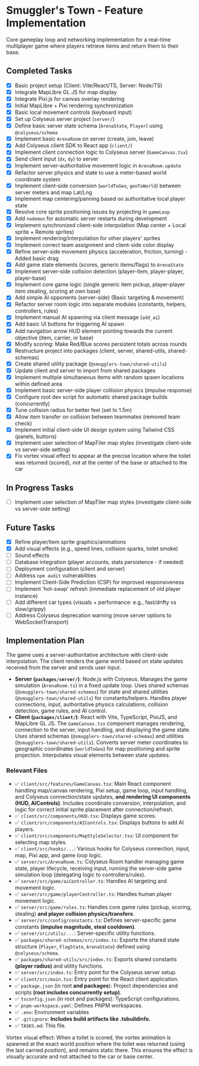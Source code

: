 # Smuggler's Town - Feature Implementation

Core gameplay loop and networking implementation for a real-time multiplayer game where players retrieve items and return them to their base.

## Completed Tasks

- [x] Basic project setup (Client: Vite/React/TS, Server: Node/TS)
- [x] Integrate MapLibre GL JS for map display
- [x] Integrate Pixi.js for canvas overlay rendering
- [x] Initial MapLibre + Pixi rendering synchronization
- [x] Basic local movement controls (keyboard input)
- [x] Set up Colyseus server project (`server/`)
- [x] Define basic server state schema (`ArenaState`, `Player`) using `@colyseus/schema`
- [x] Implement basic `ArenaRoom` on server (create, join, leave)
- [x] Add Colyseus client SDK to React app (`client/`)
- [x] Implement client connection logic to Colyseus server (`GameCanvas.tsx`)
- [x] Send client input (`dx`, `dy`) to server
- [x] Implement server-authoritative movement logic in `ArenaRoom.update`
- [x] Refactor server physics and state to use a meter-based world coordinate system
- [x] Implement client-side conversion (`worldToGeo`, `geoToWorld`) between server meters and map Lat/Lng
- [x] Implement map centering/panning based on authoritative local player state
- [x] Resolve core sprite positioning issues by projecting in `gameLoop`
- [x] Add `nodemon` for automatic server restarts during development
- [x] Implement synchronized client-side interpolation (Map center + Local sprite + Remote sprites)
- [x] Implement rendering/interpolation for other players' sprites
- [x] Implement correct team assignment and client-side color display
- [x] Refine server-side movement physics (acceleration, friction, turning) - Added basic drag
- [x] Add game state elements (scores, generic items/flags) to `ArenaState`
- [x] Implement server-side collision detection (player-item, player-player, player-base)
- [x] Implement core game logic (single generic item pickup, player-player item stealing, scoring at own base)
- [x] Add simple AI opponents (server-side) (Basic targeting & movement)
- [x] Refactor server room logic into separate modules (constants, helpers, controllers, rules)
- [x] Implement manual AI spawning via client message (`add_ai`)
- [x] Add basic UI buttons for triggering AI spawn
- [x] Add navigation arrow HUD element pointing towards the current objective (item, carrier, or base)
- [x] Modify scoring: Make Red/Blue scores persistent totals across rounds
- [x] Restructure project into packages (client, server, shared-utils, shared-schemas)
- [x] Create shared utility package (`@smugglers-town/shared-utils`)
- [x] Update client and server to import from shared packages
- [x] Implement multiple simultaneous items with random spawn locations within defined area
- [x] Implement basic server-side player collision physics (impulse response)
- [x] Configure root dev script for automatic shared package builds (concurrently)
- [x] Tune collision radius for better feel (set to 1.5m)
- [x] Allow item transfer on collision between teammates (removed team check)
- [x] Implement initial client-side UI design system using Tailwind CSS (panels, buttons)
- [x] Implement user selection of MapTiler map styles (investigate client-side vs server-side setting)
- [x] Fix vortex visual effect to appear at the precise location where the toilet was returned (scored), not at the center of the base or attached to the car

## In Progress Tasks

- [ ] Implement user selection of MapTiler map styles (investigate client-side vs server-side setting)

## Future Tasks

- [x] Refine player/item sprite graphics/animations
- [x] Add visual effects (e.g., speed lines, collision sparks, toilet smoke)
- [ ] Sound effects
- [ ] Database integration (player accounts, stats persistence - if needed)
- [ ] Deployment configuration (client and server)
- [ ] Address `npm audit` vulnerabilities
- [ ] Implement Client-Side Prediction (CSP) for improved responsiveness
- [ ] Implement 'hot-swap' refresh (immediate replacement of old player instance)
- [ ] Add different car types (visuals + performance: e.g., fast/drifty vs slow/grippy)
- [ ] Address Colyseus deprecation warning (move server options to WebSocketTransport)

## Implementation Plan

The game uses a server-authoritative architecture with client-side interpolation. The client renders the game world based on state updates received from the server and sends user input.

- **Server (`packages/server/`)**: Node.js with Colyseus. Manages the game simulation (`ArenaRoom.ts`) in a fixed update loop. Uses shared schemas (`@smugglers-town/shared-schemas`) for state and shared utilities (`@smugglers-town/shared-utils`) for constants/helpers. Handles player connections, input, authoritative physics calculations, collision detection, game rules, and AI control.
- **Client (`packages/client/`)**: React with Vite, TypeScript, PixiJS, and MapLibre GL JS. The `GameCanvas.tsx` component manages rendering, connection to the server, input handling, and displaying the game state. Uses shared schemas (`@smugglers-town/shared-schemas`) and utilities (`@smugglers-town/shared-utils`). Converts server meter coordinates to geographic coordinates (`worldToGeo`) for map positioning and sprite projection. Interpolates visual elements between state updates.

### Relevant Files

- ✅ `client/src/features/GameCanvas.tsx`: Main React component handling map/canvas rendering, Pixi setup, game loop, input handling, and Colyseus connection/state updates, **and rendering UI components (HUD, AIControls)**. Includes coordinate conversion, interpolation, and logic for correct initial sprite placement after connection/refresh.
- ✅ `client/src/components/HUD.tsx`: Displays game scores.
- ✅ `client/src/components/AIControls.tsx`: Displays buttons to add AI players.
- ✅ `client/src/components/MapStyleSelector.tsx`: UI component for selecting map styles.
- ✅ `client/src/hooks/...`: Various hooks for Colyseus connection, input, map, Pixi app, and game loop logic.
- ✅ `server/src/ArenaRoom.ts`: Colyseus Room handler managing game state, player lifecycle, receiving input, running the server-side game simulation loop (delegating logic to controllers/rules).
- ✅ `server/src/game/aiController.ts`: Handles AI targeting and movement logic.
- ✅ `server/src/game/playerController.ts`: Handles human player movement logic.
- ✅ `server/src/game/rules.ts`: Handles core game rules (pickup, scoring, stealing) **and player collision physics/transfers**.
- ✅ `server/src/config/constants.ts`: Defines server-specific game constants **(impulse magnitude, steal cooldown)**.
- ✅ `server/src/utils/...`: Server-specific utility functions.
- ✅ `packages/shared-schemas/src/index.ts`: Exports the shared state structure (`Player`, `FlagState`, `ArenaState`) defined using `@colyseus/schema`.
- ✅ `packages/shared-utils/src/index.ts`: Exports shared constants **(player radius)** and utility functions.
- ✅ `server/src/index.ts`: Entry point for the Colyseus server setup.
- ✅ `client/src/main.tsx`: Entry point for the React client application.
- ✅ `package.json` (in root **and packages**): Project dependencies and scripts **(root includes concurrently setup)**.
- ✅ `tsconfig.json` (in root and packages): TypeScript configurations.
- ✅ `pnpm-workspace.yaml`: Defines PNPM workspaces.
- ✅ `.env`: Environment variables
- ✅ `.gitignore`: **Includes build artifacts like .tsbuildinfo.**
- ✅ `TASKS.md`: This file.

Vortex visual effect: When a toilet is scored, the vortex animation is spawned at the exact world position where the toilet was returned (using the last carried position), and remains static there. This ensures the effect is visually accurate and not attached to the car or base center.
